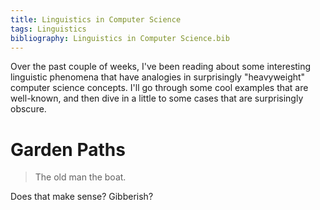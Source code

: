 ```yaml
---
title: Linguistics in Computer Science
tags: Linguistics
bibliography: Linguistics in Computer Science.bib
---
```


Over the past couple of weeks, I've been reading about some interesting
linguistic phenomena that have analogies in surprisingly "heavyweight"
computer science concepts. I'll go through some cool examples that are
well-known, and then dive in a little to some cases that are surprisingly
obscure.

# Garden Paths

> The old man the boat.

Does that make sense? Gibberish?
